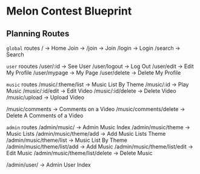 # Melon Contest Blueprint

## Planning Routes

`global` routes
/ -> Home
Join -> /join -> Join
/login -> Login
/search -> Search

`user` rooutes
/user/:id -> See User
/user/logout -> Log Out
/user/edit -> Edit My Profile
/user/mypage -> My Page
/user/delete -> Delete My Profile

`music` routes
/music/:theme/list -> Music List By Theme
/music/:id -> Play Music
/music/:id/edit -> Edit Video
/music/:id/delete -> Delete Video
/music/upload -> Upload Video

/music/comments -> Comments on a Video
/music/comments/delete -> Delete A Comments of a Video

`admin` routes
/admin/music/ -> Admin Music Index
/admin/music/theme -> Music Lists
/admin/music/theme/add -> Add Music Lists Theme
/admin/music/theme/list -> Music List By Theme
/admin/music/theme/list/add -> Add Music
/admin/music/theme/list/edit -> Edit Music
/admin/music/theme/list/delete -> Delete Music

/admin/user/ -> Admin User Index



